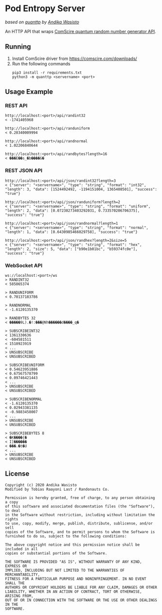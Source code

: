 Pod Entropy Server
==================

_based on [quanttp](https://github.com/awasisto/quanttp) by [Andika Wasisto](https://www.wasisto.com/)_

An HTTP API that wraps [ComScire quantum random number generator API](https://comscire.com/downloads/qwqngdoc/).

Running
-------

1. Install ComScire driver from https://comscire.com/downloads/
2. Run the following commands
   ```
   pip3 install -r requirements.txt
   python3 -m quanttp <servername> <port>
   ```

Usage Example
-------------

### REST API

	http://localhost:<port>/api/randint32
	< -1741405968

	http://localhost:<port>/api/randuniform
	< 0.20340009994

	http://localhost:<port>/api/randnormal
	< 1.02206840644

	http://localhost:<port>/api/randbytes?length=16
	< ���E��s_�b����G�

### REST JSON API

	http://localhost:<port>/api/json/randint32?length=3
	< {"server": "<servername>", "type": "string", "format": "int32", "length": 3, "data": [1524492492, -1194151004, 1365408501], "success": "true"}

	http://localhost:<port>/api/json/randuniform?length=2
	< {"server": "<servername>", "type": "string", "format": "uniform", "length": 2, "data": [0.07230273403292031, 0.733570206706375], "success": "true"}

	http://localhost:<port>/api/json/randnormal?length=1
	< {"server": "<servername>", "type": "string", "format": "normal", "length": 1, "data": [0.6430985466029758], "success": "true"}

	http://localhost:<port>/api/json/randhex?length=2&size=5
	< {"server": "<servername>", "type": "string", "format": "hex", "length": 2, "size": 5, "data": ["b90e1b01bc", "b59374fc0e"], "success": "true"}

### WebSocket API
	
	ws://localhost:<port>/ws
	> RANDINT32
	< 585865374

	> RANDUNIFORM
	< 0.70137183786

	> RANDNORMAL
	< -1.6120135370

	> RANDBYTES 32
	< �����9L).�!:���@Nh������d����_q�

	> SUBSCRIBEINT32
	< 1361330636
	< -604581511
	< 1510923919
	< ...
	> UNSUBSCRIBE
	< UNSUBSCRIBED

	> SUBSCRIBEUNIFORM
	< 0.54623951886
	< 0.67567578799
	< 0.09746421443
	< ...
	> UNSUBSCRIBE
	< UNSUBSCRIBED

	> SUBSCRIBENORMAL
	< -1.6120135370
	< 0.02943381135
	< -0.9883458007
	< ...
	> UNSUBSCRIBE
	< UNSUBSCRIBED

	> SUBSCRIBEBYTES 8
	< �K����{�
	< I]������
	< ���.�t�U
	< ...
	> UNSUBSCRIBE
	< UNSUBSCRIBED

License
-------

    Copyright (c) 2020 Andika Wasisto
	Modified by Tobias Raayoni Last / Randonauts Co.

    Permission is hereby granted, free of charge, to any person obtaining a copy
    of this software and associated documentation files (the "Software"), to deal
    in the Software without restriction, including without limitation the rights
    to use, copy, modify, merge, publish, distribute, sublicense, and/or sell
    copies of the Software, and to permit persons to whom the Software is
    furnished to do so, subject to the following conditions:

    The above copyright notice and this permission notice shall be included in all
    copies or substantial portions of the Software.

    THE SOFTWARE IS PROVIDED "AS IS", WITHOUT WARRANTY OF ANY KIND, EXPRESS OR
    IMPLIED, INCLUDING BUT NOT LIMITED TO THE WARRANTIES OF MERCHANTABILITY,
    FITNESS FOR A PARTICULAR PURPOSE AND NONINFRINGEMENT. IN NO EVENT SHALL THE
    AUTHORS OR COPYRIGHT HOLDERS BE LIABLE FOR ANY CLAIM, DAMAGES OR OTHER
    LIABILITY, WHETHER IN AN ACTION OF CONTRACT, TORT OR OTHERWISE, ARISING FROM,
    OUT OF OR IN CONNECTION WITH THE SOFTWARE OR THE USE OR OTHER DEALINGS IN THE
    SOFTWARE.
